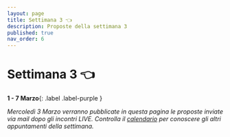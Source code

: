 ```yaml
---
layout: page
title: Settimana 3 👈
description: Proposte della settimana 3
published: true
nav_order: 6
---
```


# Settimana 3 👈

**1 - 7 Marzo**{: .label .label-purple }

_Mercoledì 3 Marzo verranno pubblicate in questa pagina le proposte inviate via mail dopo gli incontri LIVE. Controlla il [calendario](../calendario) per conoscere gli altri appuntamenti della settimana._


